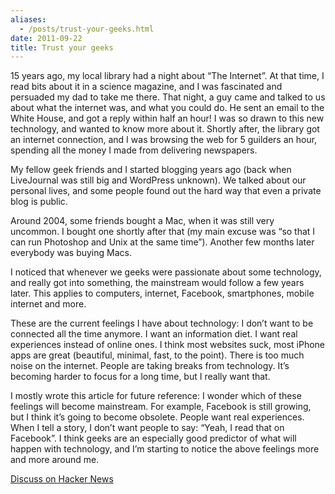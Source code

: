 ```yaml
---
aliases:
  - /posts/trust-your-geeks.html
date: 2011-09-22
title: Trust your geeks
---
```


15 years ago, my local library had a night about “The Internet”. At that time, I
read bits about it in a science magazine, and I was fascinated and persuaded my
dad to take me there. That night, a guy came and talked to us about what the
internet was, and what you could do. He sent an email to the White House, and
got a reply within half an hour\! I was so drawn to this new technology, and
wanted to know more about it. Shortly after, the library got an internet
connection, and I was browsing the web for 5 guilders an hour, spending all the
money I made from delivering newspapers.&#10;

My fellow geek friends and I started blogging years ago (back when LiveJournal
was still big and WordPress unknown). We talked about our personal lives, and
some people found out the hard way that even a private blog is public.&#10;

Around 2004, some friends bought a Mac, when it was still very uncommon. I
bought one shortly after that (my main excuse was “so that I can run Photoshop
and Unix at the same time”). Another few months later everybody was buying
Macs.&#10;

I noticed that whenever we geeks were passionate about some technology, and
really got into something, the mainstream would follow a few years later. This
applies to computers, internet, Facebook, smartphones, mobile internet and
more.&#10;

These are the current feelings I have about technology: I don’t want to be
connected all the time anymore. I want an information diet. I want real
experiences instead of online ones. I think most websites suck, most iPhone apps
are great (beautiful, minimal, fast, to the point). There is too much noise on
the internet. People are taking breaks from technology. It’s becoming harder to
focus for a long time, but I really want that.&#10;

I mostly wrote this article for future reference: I wonder which of these
feelings will become mainstream. For example, Facebook is still growing, but I
think it’s going to become obsolete. People want real experiences. When I tell a
story, I don’t want people to say: “Yeah, I read that on Facebook”. I think
geeks are an especially good predictor of what will happen with technology, and
I’m starting to notice the above feelings more and more around me.&#10;

[Discuss on Hacker News](http://news.ycombinator.com/item?id=3026079)
